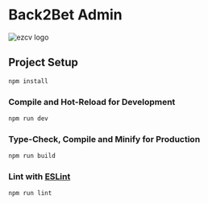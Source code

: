 # Back2Bet Admin
![ezcv logo](https://res.cloudinary.com/ddynwecpk/image/upload/v1703169058/back2bet/logo_ysngrl.jpg)

## Project Setup

```sh
npm install
```

### Compile and Hot-Reload for Development

```sh
npm run dev
```

### Type-Check, Compile and Minify for Production

```sh
npm run build
```

### Lint with [ESLint](https://eslint.org/)

```sh
npm run lint
```

